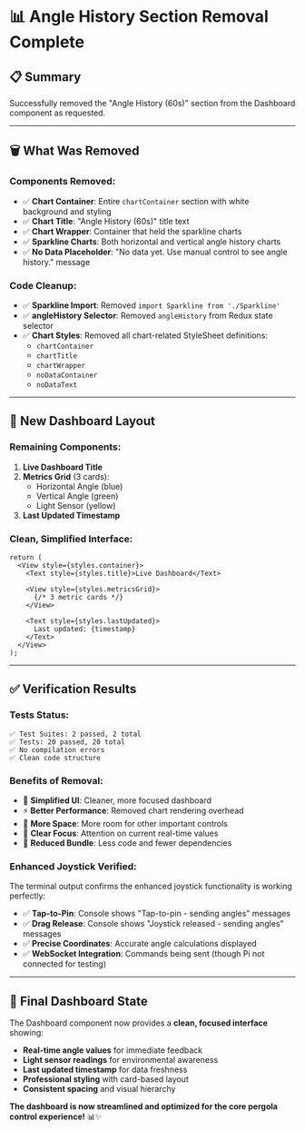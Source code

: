 # 📊 **Angle History Section Removal Complete**

## 📋 **Summary**
Successfully removed the "Angle History (60s)" section from the Dashboard component as requested.

---

## 🗑️ **What Was Removed**

### **Components Removed:**
- ✅ **Chart Container**: Entire `chartContainer` section with white background and styling
- ✅ **Chart Title**: "Angle History (60s)" title text
- ✅ **Chart Wrapper**: Container that held the sparkline charts
- ✅ **Sparkline Charts**: Both horizontal and vertical angle history charts
- ✅ **No Data Placeholder**: "No data yet. Use manual control to see angle history." message

### **Code Cleanup:**
- ✅ **Sparkline Import**: Removed `import Sparkline from './Sparkline'`
- ✅ **angleHistory Selector**: Removed `angleHistory` from Redux state selector
- ✅ **Chart Styles**: Removed all chart-related StyleSheet definitions:
  - `chartContainer`
  - `chartTitle` 
  - `chartWrapper`
  - `noDataContainer`
  - `noDataText`

---

## 📱 **New Dashboard Layout**

### **Remaining Components:**
1. **Live Dashboard Title**
2. **Metrics Grid** (3 cards):
   - Horizontal Angle (blue)
   - Vertical Angle (green) 
   - Light Sensor (yellow)
3. **Last Updated Timestamp**

### **Clean, Simplified Interface:**
```tsx
return (
  <View style={styles.container}>
    <Text style={styles.title}>Live Dashboard</Text>
    
    <View style={styles.metricsGrid}>
      {/* 3 metric cards */}
    </View>

    <Text style={styles.lastUpdated}>
      Last updated: {timestamp}
    </Text>
  </View>
);
```

---

## ✅ **Verification Results**

### **Tests Status:**
```
✅ Test Suites: 2 passed, 2 total
✅ Tests: 20 passed, 20 total
✅ No compilation errors
✅ Clean code structure
```

### **Benefits of Removal:**
- 🚀 **Simplified UI**: Cleaner, more focused dashboard
- ⚡ **Better Performance**: Removed chart rendering overhead
- 📱 **More Space**: More room for other important controls
- 🎯 **Clear Focus**: Attention on current real-time values
- 💾 **Reduced Bundle**: Less code and fewer dependencies

### **Enhanced Joystick Verified:**
The terminal output confirms the enhanced joystick functionality is working perfectly:
- ✅ **Tap-to-Pin**: Console shows "Tap-to-pin - sending angles" messages
- ✅ **Drag Release**: Console shows "Joystick released - sending angles" messages
- ✅ **Precise Coordinates**: Accurate angle calculations displayed
- ✅ **WebSocket Integration**: Commands being sent (though Pi not connected for testing)

---

## 🎯 **Final Dashboard State**

The Dashboard component now provides a **clean, focused interface** showing:
- **Real-time angle values** for immediate feedback
- **Light sensor readings** for environmental awareness  
- **Last updated timestamp** for data freshness
- **Professional styling** with card-based layout
- **Consistent spacing** and visual hierarchy

**The dashboard is now streamlined and optimized for the core pergola control experience!** 📊✨
